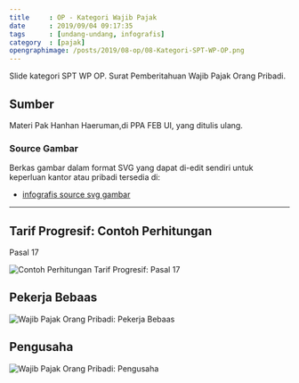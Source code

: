 ```yaml
---
title     : OP - Kategori Wajib Pajak
date      : 2019/09/04 09:17:35
tags      : [undang-undang, infografis]
category  : [pajak]
opengraphimage: /posts/2019/08-op/08-Kategori-SPT-WP-OP.png
---
```


Slide kategori SPT WP OP.
Surat Pemberitahuan Wajib Pajak Orang Pribadi.

<!-- more --> 

## Sumber

Materi Pak Hanhan Haeruman,di PPA FEB UI, yang ditulis ulang.

### Source Gambar

Berkas gambar dalam format SVG yang dapat di-edit sendiri
untuk keperluan kantor atau pribadi tersedia di:

* [infografis source svg gambar][github-orang-pribadi]

-- -- --

## Tarif Progresif: Contoh Perhitungan

Pasal 17

![Contoh Perhitungan Tarif Progresif: Pasal 17][chart-progressive]

## Pekerja Bebaas

![Wajib Pajak Orang Pribadi: Pekerja Bebaas][wp-op-pekerja-bebas]

## Pengusaha

![Wajib Pajak Orang Pribadi: Pengusaha][wp-op-pengusaha]


[//]: <> ( -- -- -- links below -- -- -- )

[chart-progressive]:    /posts/2019/08-op/11-Chart-Progressive.png
[wp-op-pekerja-bebas]:  /posts/2019/08-op/12-Kategori-WP-OP-Pekerja-Bebas.png
[wp-op-pengusaha]:      /posts/2019/08-op/13-Kategori-WP-OP-Pengusaha.png

[github-orang-pribadi]:  https://github.com/epsi-rns/belajar-pajak/tree/master/02-OP/svg

